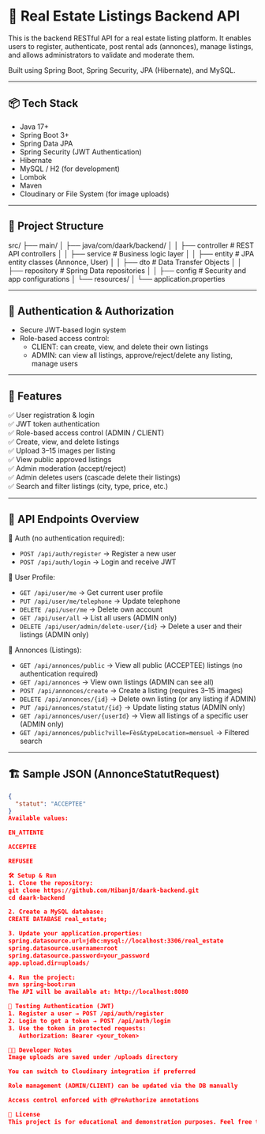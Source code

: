 # 🏡 Real Estate Listings Backend API

This is the backend RESTful API for a real estate listing platform. It enables users to register, authenticate, post rental ads (annonces), manage listings, and allows administrators to validate and moderate them.

Built using Spring Boot, Spring Security, JPA (Hibernate), and MySQL.

---

## 📦 Tech Stack

- Java 17+
- Spring Boot 3+
- Spring Data JPA
- Spring Security (JWT Authentication)
- Hibernate
- MySQL / H2 (for development)
- Lombok
- Maven
- Cloudinary or File System (for image uploads)

---

## 📁 Project Structure

src/
├── main/
│ ├── java/com/daark/backend/
│ │ ├── controller # REST API controllers
│ │ ├── service # Business logic layer
│ │ ├── entity # JPA entity classes (Annonce, User)
│ │ ├── dto # Data Transfer Objects
│ │ ├── repository # Spring Data repositories
│ │ ├── config # Security and app configurations
│ └── resources/
│ └── application.properties

---

## 🔐 Authentication & Authorization

- Secure JWT-based login system
- Role-based access control:
  - CLIENT: can create, view, and delete their own listings
  - ADMIN: can view all listings, approve/reject/delete any listing, manage users

---

## 🧠 Features

✅ User registration & login  
✅ JWT token authentication  
✅ Role-based access control (ADMIN / CLIENT)  
✅ Create, view, and delete listings  
✅ Upload 3–15 images per listing  
✅ View public approved listings  
✅ Admin moderation (accept/reject)  
✅ Admin deletes users (cascade delete their listings)  
✅ Search and filter listings (city, type, price, etc.)

---

## 🧪 API Endpoints Overview

🔐 Auth (no authentication required):

- `POST /api/auth/register` → Register a new user
- `POST /api/auth/login` → Login and receive JWT

👤 User Profile:

- `GET /api/user/me` → Get current user profile
- `PUT /api/user/me/telephone` → Update telephone
- `DELETE /api/user/me` → Delete own account
- `GET /api/user/all` → List all users (ADMIN only)
- `DELETE /api/user/admin/delete-user/{id}` → Delete a user and their listings (ADMIN only)

📄 Annonces (Listings):

- `GET /api/annonces/public` → View all public (ACCEPTEE) listings (no authentication required)
- `GET /api/annonces` → View own listings (ADMIN can see all)
- `POST /api/annonces/create` → Create a listing (requires 3–15 images)
- `DELETE /api/annonces/{id}` → Delete own listing (or any listing if ADMIN)
- `PUT /api/annonces/statut/{id}` → Update listing status (ADMIN only)
- `GET /api/annonces/user/{userId}` → View all listings of a specific user (ADMIN only)
- `GET /api/annonces/public?ville=Fès&typeLocation=mensuel` → Filtered search

---

## 🏗 Sample JSON (AnnonceStatutRequest)

```json
{
  "statut": "ACCEPTEE"
}
Available values:

EN_ATTENTE

ACCEPTEE

REFUSEE

🛠 Setup & Run
1. Clone the repository:
git clone https://github.com/Hibanj8/daark-backend.git
cd daark-backend

2. Create a MySQL database:
CREATE DATABASE real_estate;

3. Update your application.properties:
spring.datasource.url=jdbc:mysql://localhost:3306/real_estate
spring.datasource.username=root
spring.datasource.password=your_password
app.upload.dir=uploads/

4. Run the project:
mvn spring-boot:run
The API will be available at: http://localhost:8080

🔐 Testing Authentication (JWT)
1. Register a user → POST /api/auth/register
2. Login to get a token → POST /api/auth/login
3. Use the token in protected requests:
   Authorization: Bearer <your_token>

🧑‍💻 Developer Notes
Image uploads are saved under /uploads directory

You can switch to Cloudinary integration if preferred

Role management (ADMIN/CLIENT) can be updated via the DB manually

Access control enforced with @PreAuthorize annotations

📄 License
This project is for educational and demonstration purposes. Feel free to fork and adapt it for your own use.




